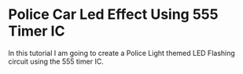 # Police Car Led Effect Using 555 Timer IC
In this tutorial I am going to create a Police Light themed LED Flashing circuit using the 555 timer IC.
